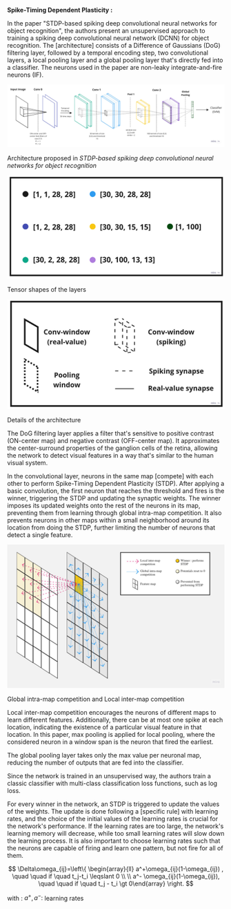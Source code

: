 **Spike-Timing Dependent Plasticity :** 

In the paper "STDP-based spiking deep convolutional neural networks for object recognition", the authors present an unsupervised approach to training a spiking deep convolutional neural network (DCNN) for object recognition. The [architecture] consists of a Difference of Gaussians (DoG) filtering layer, followed by a temporal encoding step, two convolutional layers, a local pooling layer and a global pooling layer that's directly fed into a classifier. The neurons used in the paper are non-leaky integrate-and-fire neurons (IF).

![Architecture proposed in *STDP-based spiking deep convolutional neural networks for object recognition*](./docs/architecture.jpg)

Architecture proposed in *STDP-based spiking deep convolutional neural networks for object recognition*

![Tensor shapes of the layers](./docs/shapes.jpg)

Tensor shapes of the layers

![Details of the architecture](./docs/details.jpg)

Details of the architecture

The DoG filtering layer applies a filter that's sensitive to positive contrast (ON-center map) and negative contrast (OFF-center map). It approximates the center-surround properties of the ganglion cells of the retina, allowing the network to detect visual features in a way that's similar to the human visual system.

In the convolutional layer, neurons in the same map [compete] with each other to perform Spike-Timing Dependent Plasticity (STDP). After applying a basic convolution, the first neuron that reaches the threshold and fires is the winner, triggering the STDP and updating the synaptic weights. The winner imposes its updated weights onto the rest of the neurons in its map, preventing them from learning through global intra-map competition. It also prevents neurons in other maps within a small neighborhood around its location from doing the STDP, further limiting the number of neurons that detect a single feature.

![Global intra-map competition and Local inter-map competition](./docs/competition.jpg)

Global intra-map competition and Local inter-map competition

Local inter-map competition encourages the neurons of different maps to learn different features. Additionally, there can be at most one spike at each location, indicating the existence of a particular visual feature in that location. In this paper, max pooling is applied for local pooling, where the considered neuron in a window span is the neuron that fired the earliest.

The global pooling layer takes only the max value per neuronal map, reducing the number of outputs that are fed into the classifier.

Since the network is trained in an unsupervised way, the authors train a classic classifier with multi-class classification loss functions, such as log loss.

For every winner in the network, an STDP is triggered to update the values of the weights. The update is done following a [specific rule] with learning rates, and the choice of the initial values of the learning rates is crucial for the network's performance. If the learning rates are too large, the network's learning memory will decrease, while too small learning rates will slow down the learning process. It is also important to choose learning rates such that the neurons are capable of firing and learn one pattern, but not fire for all of them.

$$
\Delta\omega_{ij}=\left\{ \begin{array}{ll} a^+\omega_{ij}(1-\omega_{ij}) , \quad \quad if \quad t_j-t_i \leqslant 0 \\ \\ a^- \omega_{ij}(1-\omega_{ij}), \quad \quad if \quad t_j - t_i \gt 0\end{array} \right.
$$

with :                       $a^+ , a^- :$  learning rates
